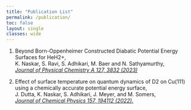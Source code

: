 ```yaml
---
title: "Publication List"
permalink: /publication/
toc: false
layout: single
classes: wide
---
```



1. Beyond Born-Oppenheimer Constructed Diabatic Potential Energy Surfaces for HeH2+,  
K. Naskar, S. Ravi, S. Adhikari, M. Baer and N. Sathyamurthy,  
[_Journal of Physical Chemistry A 127, 3832 (2023)_](https://doi.org/10.1021/acs.jpca.3c01047)



2. Effect of surface temperature on quantum dynamics of D2 on Cu(111) using a chemically accurate potential energy surface,  
J. Dutta, K. Naskar, S. Adhikari, J. Meyer, and M. Somers,  
[_Journal of Chemical Physics 157, 194112 (2022)._](https://aip.scitation.org/doi/10.1063/5.0109549)